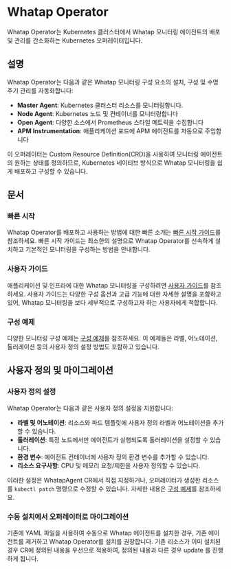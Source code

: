 # Whatap Operator

Whatap Operator는 Kubernetes 클러스터에서 Whatap 모니터링 에이전트의 배포 및 관리를 간소화하는 Kubernetes 오퍼레이터입니다.

## 설명

Whatap Operator는 다음과 같은 Whatap 모니터링 구성 요소의 설치, 구성 및 수명 주기 관리를 자동화합니다:

- **Master Agent**: Kubernetes 클러스터 리소스를 모니터링합니다.
- **Node Agent**: Kubernetes 노드 및 컨테이너를 모니터링합니다
- **Open Agent**: 다양한 소스에서 Prometheus 스타일 메트릭을 수집합니다
- **APM Instrumentation**: 애플리케이션 포드에 APM 에이전트를 자동으로 주입합니다

이 오퍼레이터는 Custom Resource Definition(CRD)을 사용하여 모니터링 에이전트의 원하는 상태를 정의하므로, Kubernetes 네이티브 방식으로 Whatap 모니터링을 쉽게 배포하고 구성할 수 있습니다.

## 문서

### 빠른 시작

Whatap Operator를 배포하고 사용하는 방법에 대한 빠른 소개는 [빠른 시작 가이드](docs/quick-start.md)를 참조하세요. 빠른 시작 가이드는 최소한의 설명으로 Whatap Operator를 신속하게 설치하고 기본적인 모니터링을 구성하는 방법을 안내합니다.

### 사용자 가이드

애플리케이션 및 인프라에 대한 Whatap 모니터링을 구성하려면 [사용자 가이드](docs/user-guide.md)를 참조하세요. 사용자 가이드는 다양한 구성 옵션과 고급 기능에 대한 자세한 설명을 포함하고 있어, Whatap 모니터링을 보다 세부적으로 구성하고자 하는 사용자에게 적합합니다.

### 구성 예제

다양한 모니터링 구성 예제는 [구성 예제](examples/README.md)를 참조하세요. 이 예제들은 라벨, 어노테이션, 톨러레이션 등의 사용자 정의 설정 방법도 포함하고 있습니다.

## 사용자 정의 및 마이그레이션

### 사용자 정의 설정

Whatap Operator는 다음과 같은 사용자 정의 설정을 지원합니다:

- **라벨 및 어노테이션**: 리소스와 파드 템플릿에 사용자 정의 라벨과 어노테이션을 추가할 수 있습니다.
- **톨러레이션**: 특정 노드에서만 에이전트가 실행되도록 톨러레이션을 설정할 수 있습니다.
- **환경 변수**: 에이전트 컨테이너에 사용자 정의 환경 변수를 추가할 수 있습니다.
- **리소스 요구사항**: CPU 및 메모리 요청/제한을 사용자 정의할 수 있습니다.

이러한 설정은 WhatapAgent CR에서 직접 지정하거나, 오퍼레이터가 생성한 리소스를 `kubectl patch` 명령으로 수정할 수 있습니다. 자세한 내용은 [구성 예제](examples/README.md)를 참조하세요.

### 수동 설치에서 오퍼레이터로 마이그레이션

기존에 YAML 파일을 사용하여 수동으로 Whatap 에이전트를 설치한 경우, 기존 에이전트를 제거하고 Whatap Operator를 설치를 권장합니다.
기존 리소스가 이미 설치된 경우 CR에 정의된 내용을 우선으로 적용하여, 정의된 내용과 다른 경우 update 를 진행하게 됩니다.
